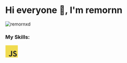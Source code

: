 # Hi everyone :wave:, I'm remornn

<img src="https://komarev.com/ghpvc/?username=remornxd&label=PROFILE%20VIEWS&color=eb0000" alt="remornxd" />

<h3 align="left">My Skills:</h3>
<p align="left"> <a href="https://developer.mozilla.org/en-US/docs/Web/JavaScript" target="_blank"> <img src="https://raw.githubusercontent.com/devicons/devicon/master/icons/javascript/javascript-original.svg" alt="javascript" width="40" height="40"/> </a> <a 
